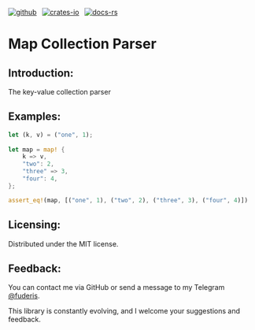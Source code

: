 [![github]](https://github.com/fuderis/rs-macron/tree/main/macron-map)&ensp;
[![crates-io]](https://crates.io/crates/macron-map)&ensp;
[![docs-rs]](https://docs.rs/macron-map)

[github]: https://img.shields.io/badge/github-8da0cb?style=for-the-badge&labelColor=555555&logo=github
[crates-io]: https://img.shields.io/badge/crates.io-fc8d62?style=for-the-badge&labelColor=555555&logo=rust
[docs-rs]: https://img.shields.io/badge/docs.rs-66c2a5?style=for-the-badge&labelColor=555555&logo=docs.rs

# Map Collection Parser

## Introduction:

The key-value collection parser


## Examples:

```rust
let (k, v) = ("one", 1);
    
let map = map! {
    k => v,
    "two": 2,
    "three" => 3,
    "four": 4,
};

assert_eq!(map, [("one", 1), ("two", 2), ("three", 3), ("four", 4)])
```

## Licensing:

Distributed under the MIT license.


## Feedback:

You can contact me via GitHub or send a message to my Telegram [@fuderis](https://t.me/fuderis).

This library is constantly evolving, and I welcome your suggestions and feedback.
